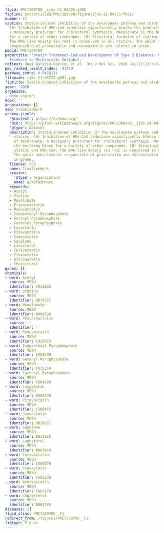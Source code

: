 ```yaml
---
figid: PMC7369709__ijms-21-04725-g001
figlink: pmc/articles/PMC7369709/figure/ijms-21-04725-f001/
number: F1
caption: Statin-induced inhibition of the mevalonate pathway and structure of statins.
  (A) Inhibition of HMG-CoA reductase significantly blocks the production of mevalonate,
  a necessary precursor for cholesterol synthesis. Mevalonate is the building block
  for a variety of other compounds. (B) Structural formulas of statins and HMG-CoA.
  The HMG-like moiety (in red) is conserved in all statins. The polar substituents
  responsible of pravastatin and rosuvastatin are colored in green.
pmcid: PMC7369709
papertitle: 'Statin Treatment-Induced Development of Type 2 Diabetes: From Clinical
  Evidence to Mechanistic Insights.'
reftext: Unai Galicia-Garcia, et al. Int J Mol Sci. 2020 Jul;21(13):4725.
pmc_ranked_result_index: '41759'
pathway_score: 0.8439111
filename: ijms-21-04725-g001.jpg
figtitle: Statin-induced inhibition of the mevalonate pathway and structure of statins
year: '2020'
organisms:
- Homo sapiens
ndex: ''
annotations: []
seo: CreativeWork
schema-jsonld:
  '@context': https://schema.org/
  '@id': https://pfocr.wikipathways.org/figures/PMC7369709__ijms-21-04725-g001.html
  '@type': Dataset
  description: Statin-induced inhibition of the mevalonate pathway and structure of
    statins. (A) Inhibition of HMG-CoA reductase significantly blocks the production
    of mevalonate, a necessary precursor for cholesterol synthesis. Mevalonate is
    the building block for a variety of other compounds. (B) Structural formulas of
    statins and HMG-CoA. The HMG-like moiety (in red) is conserved in all statins.
    The polar substituents responsible of pravastatin and rosuvastatin are colored
    in green.
  license: CC0
  name: CreativeWork
  creator:
    '@type': Organization
    name: WikiPathways
  keywords:
  - Acetyl
  - Statins
  - Mevalonate
  - Pravasvastatin
  - Rosuvastatin
  - Isopentenyl Pyrophosphate
  - Geranyl Pyrophosphate
  - Farnesyl Pyrophosphate
  - Lovastatin
  - Pitavastatin
  - Simvastatin
  - Squalene
  - Lanosterol
  - Cerivastatin
  - Fluvastatin
  - Atorvastatin
  - Cholesterol
genes: []
chemicals:
- word: Acetyl
  source: MESH
  identifier: C011632
- word: Statins
  source: MESH
  identifier: D019821
- word: Mevalonate
  source: MESH
  identifier: D008798
- word: Pravasvastatin
  source: ''
  identifier: ''
- word: Rosuvastatin
  source: MESH
  identifier: C422923
- word: Isopentenyl Pyrophosphate
  source: MESH
  identifier: C004809
- word: Geranyl Pyrophosphate
  source: MESH
  identifier: C015234
- word: Farnesyl Pyrophosphate
  source: MESH
  identifier: C004808
- word: Lovastatin
  source: MESH
  identifier: D008148
- word: Pitavastatin
  source: MESH
  identifier: C108475
- word: Simvastatin
  source: MESH
  identifier: D019821
- word: Squalene
  source: MESH
  identifier: D013185
- word: Lanosterol
  source: MESH
  identifier: D007810
- word: Cerivastatin
  source: MESH
  identifier: C086276
- word: Fluvastatin
  source: MESH
  identifier: C065180
- word: Atorvastatin
  source: MESH
  identifier: C065179
- word: Cholesterol
  source: MESH
  identifier: D002784
diseases: []
figid_alias: PMC7369709__F1
redirect_from: /figures/PMC7369709__F1
figtype: Figure
---
```

